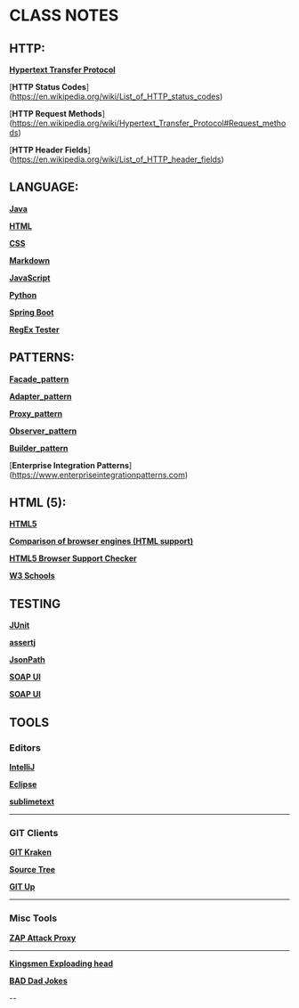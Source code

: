 # CLASS NOTES


## HTTP:


[**Hypertext Transfer Protocol**](https://en.wikipedia.org/wiki/Hypertext_Transfer_Protocol)


[**HTTP Status Codes**]
(https://en.wikipedia.org/wiki/List_of_HTTP_status_codes)


[**HTTP Request Methods**]
(https://en.wikipedia.org/wiki/Hypertext_Transfer_Protocol#Request_methods)


[**HTTP Header Fields**]
(https://en.wikipedia.org/wiki/List_of_HTTP_header_fields)



## LANGUAGE:

[**Java**](https://java.oracle.com)

[**HTML**](https://www.json.org)

[**CSS**](https://www.json.org)

[**Markdown**](https://www.json.org)

[**JavaScript**](https://www.json.org)

[**Python**](https://www.json.org)

[**Spring Boot**](https://www.spring.io)

[**RegEx Tester**](https://regexr.com)






## PATTERNS:

[**Facade_pattern**](https://en.wikipedia.org/wiki/Facade_pattern)

[**Adapter_pattern**](https://en.wikipedia.org/wiki/Adapter_pattern)

[**Proxy_pattern**](https://en.wikipedia.org/wiki/Proxy_pattern)

[**Observer_pattern**](https://en.wikipedia.org/wiki/Observer_pattern)

[**Builder_pattern**](https://en.wikipedia.org/wiki/Builder_pattern)


[**Enterprise Integration Patterns**]
(https://www.enterpriseintegrationpatterns.com)



## HTML (5):


[**HTML5**](https://en.wikipedia.org/wiki/HTML5)

[**Comparison of browser engines (HTML support)**](https://en.wikipedia.org/wiki/Comparison_of_browser_engines_(HTML_support))

[**HTML5 Browser Support Checker**](https://caniuse.com)

[**W3 Schools**](https://www.w3schools.com)



## TESTING

[**JUnit**](http://www.junit.org)

[**assertj**](http://joel-costigliola.github.io/assertj/index.html)

[**JsonPath**](https://github.com/json-path/JsonPath)

[**SOAP UI**](http://www.junit.org)

[**SOAP UI**](http://www.junit.org)




## TOOLS

### Editors

[**IntelliJ**](https://www.jetbrains.com/idea/)

[**Eclipse**](https://www.eclipse.org/eclipseide/)

[**sublimetext**](https://www.sublimetext.com)

---
### GIT Clients

[**GIT Kraken**](https://www.gitkraken.com)

[**Source Tree**](https://www.sourcetreeapp.com)

[**GIT Up**](https://gitup.co)


---
### Misc Tools

[**ZAP Attack Proxy**](https://www.zaproxy.org)







---

[**Kingsmen Exploading head**](https://www.youtube.com/watch?v=ZD24VY0YWdQ)

[**BAD Dad Jokes**](https://www.youtube.com/results?search_query=bad+dad+jokes)

--
